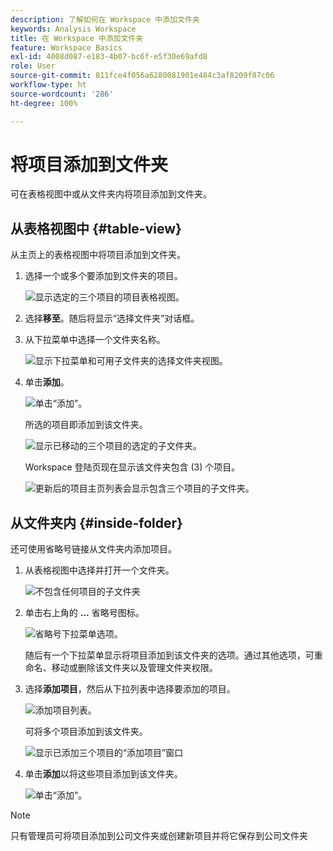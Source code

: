```yaml
---
description: 了解如何在 Workspace 中添加文件夹
keywords: Analysis Workspace
title: 在 Workspace 中添加文件夹
feature: Workspace Basics
exl-id: 4008d087-e183-4b07-bc6f-e5f30e69afd8
role: User
source-git-commit: 811fce4f056a6280081901e484c3af8209f87c06
workflow-type: ht
source-wordcount: '286'
ht-degree: 100%

---
```


# 将项目添加到文件夹

可在表格视图中或从文件夹内将项目添加到文件夹。

## 从表格视图中 {#table-view}

从主页上的表格视图中将项目添加到文件夹。

1. 选择一个或多个要添加到文件夹的项目。

   ![显示选定的三个项目的项目表格视图。](/help/analysis-workspace/build-workspace-project/assets/move-tv-selected.png)

1. 选择&#x200B;**移至**。随后将显示“选择文件夹”对话框。

1. 从下拉菜单中选择一个文件夹名称。

   ![显示下拉菜单和可用子文件夹的选择文件夹视图。](/help/analysis-workspace/build-workspace-project/assets/move-select-folder.png)

1. 单击&#x200B;**添加**。

   ![单击“添加”。](/help/analysis-workspace/build-workspace-project/assets/move-add.png)

   所选的项目即添加到该文件夹。

   ![显示已移动的三个项目的选定的子文件夹。](/help/analysis-workspace/build-workspace-project/assets/move-projects-added.png)

   Workspace 登陆页现在显示该文件夹包含 (3) 个项目。

   ![更新后的项目主页列表会显示包含三个项目的子文件夹。](/help/analysis-workspace/build-workspace-project/assets/move-folders-updated.png)

## 从文件夹内 {#inside-folder}

还可使用省略号链接从文件夹内添加项目。

1. 从表格视图中选择并打开一个文件夹。

   ![不包含任何项目的子文件夹](/help/analysis-workspace/build-workspace-project/assets/move-open-folder.png)

1. 单击右上角的 **...** 省略号图标。

   ![省略号下拉菜单选项。](/help/analysis-workspace/build-workspace-project/assets/add-projects-elipsis.png)

   随后有一个下拉菜单显示将项目添加到该文件夹的选项。通过其他选项，可重命名、移动或删除该文件夹以及管理文件夹权限。

1. 选择&#x200B;**添加项目**，然后从下拉列表中选择要添加的项目。

   ![添加项目列表。](/help/analysis-workspace/build-workspace-project/assets/select-add-projects.png)

   可将多个项目添加到该文件夹。

   ![显示已添加三个项目的“添加项目”窗口](/help/analysis-workspace/build-workspace-project/assets/move-add-multiple-projects.png)

1. 单击&#x200B;**添加**&#x200B;以将这些项目添加到该文件夹。

   ![单击“添加”。](/help/analysis-workspace/build-workspace-project/assets/move-added-items.png)


>[!NOTE]
>
>只有管理员可将项目添加到公司文件夹或创建新项目并将它保存到公司文件夹
